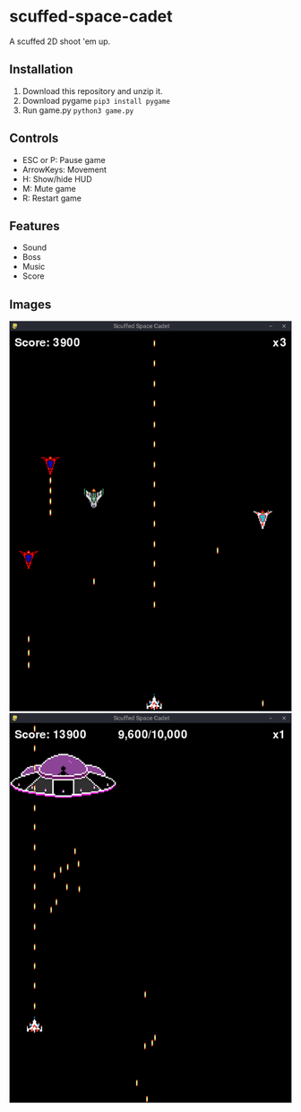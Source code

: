 # scuffed-space-cadet
A scuffed 2D shoot 'em up.

## Installation
1. Download this repository and unzip it.
2. Download pygame `pip3 install pygame`
3. Run game.py `python3 game.py`

## Controls
- ESC or P: Pause game
- ArrowKeys: Movement
- H: Show/hide HUD
- M: Mute game
- R: Restart game

## Features
- Sound
- Boss
- Music
- Score

## Images
![Enemies](/assets/images/github/ssc-1.png)
![Boss](/assets/images/github/ssc-2.png)
